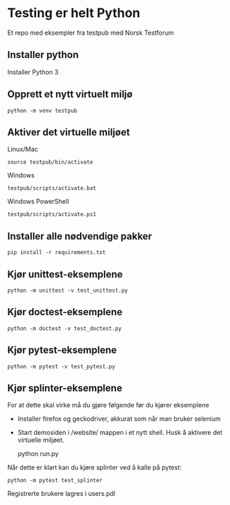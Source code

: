 # Testing er helt Python
Et repo med eksempler fra testpub med Norsk Testforum

## Installer python
Installer Python 3


## Opprett et nytt virtuelt miljø
    python -m venv testpub
    


## Aktiver det virtuelle miljøet
Linux/Mac

    source testpub/bin/activate

Windows

    testpub/scripts/activate.bat

Windows PowerShell

    testpub/scripts/activate.ps1


## Installer alle nødvendige pakker
    pip install -r requirements.txt

## Kjør unittest-eksemplene
    python -m unittest -v test_unittest.py

## Kjør doctest-eksemplene
    python -m doctest -v test_doctest.py

## Kjør pytest-eksemplene
    python -m pytest -v test_pytest.py

## Kjør splinter-eksemplene
For at dette skal virke må du gjøre følgende før du kjører eksemplene

* Installer firefox og geckodriver, akkurat som når man bruker selenium
* Start demosiden i /website/ mappen i et nytt shell. Husk å aktivere det virtuelle miljøet.


    python run.py


Når dette er klart kan du kjøre splinter ved å kalle på pytest:

    python -m pytest test_splinter


Registrerte brukere lagres i users.pdl
